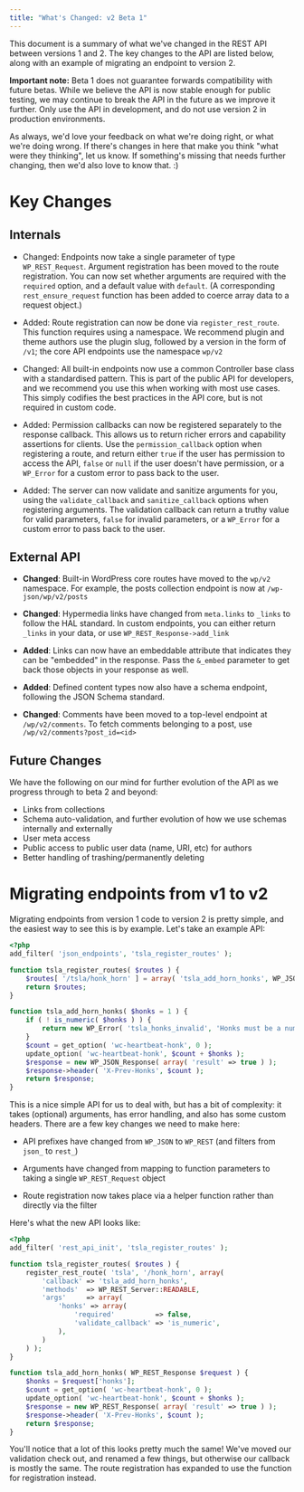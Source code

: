 ```yaml
---
title: "What's Changed: v2 Beta 1"
---
```


This document is a summary of what we've changed in the REST API between
versions 1 and 2. The key changes to the API are listed below, along with an
example of migrating an endpoint to version 2.

**Important note:** Beta 1 does not guarantee forwards compatibility with
future betas. While we believe the API is now stable enough for public
testing, we may continue to break the API in the future as we improve it
further. Only use the API in development, and do not use version 2 in
production environments.

As always, we'd love your feedback on what we're doing right, or what we're
doing wrong. If there's changes in here that make you think "what were they
thinking", let us know. If something's missing that needs further changing,
then we'd also love to know that. :)

# Key Changes

## Internals

* Changed: Endpoints now take a single parameter of type `WP_REST_Request`.
  Argument registration has been moved to the route registration. You can now
  set whether arguments are required with the `required` option, and a default
  value with `default`. (A corresponding `rest_ensure_request` function has
  been added to coerce array data to a request object.)

* Added: Route registration can now be done via `register_rest_route`. This
  function requires using a namespace. We recommend plugin and theme authors
  use the plugin slug, followed by a version in the form of `/v1`; the core
  API endpoints use the namespace `wp/v2`

* Changed:  All built-in endpoints now use a common Controller base class with
  a standardised pattern. This is part of the public API for developers, and
  we recommend you use this when working with most use cases. This simply
  codifies the best practices in the API core, but is not required in
  custom code.

* Added: Permission callbacks can now be registered separately to the response
  callback. This allows us to return richer errors and capability assertions
  for clients. Use the `permission_callback` option when registering a route,
  and return either `true` if the user has permission to access the API,
  `false` or `null` if the user doesn't have permission, or a `WP_Error` for a
  custom error to pass back to the user.

* Added: The server can now validate and sanitize arguments for you, using the
  `validate_callback` and `sanitize_callback` options when registering
  arguments. The validation callback can return a truthy value for valid
  parameters, `false` for invalid parameters, or a `WP_Error` for a custom
  error to pass back to the user.


## External API

* **Changed**: Built-in WordPress core routes have moved to the `wp/v2`
  namespace. For example, the posts collection endpoint is now at
  `/wp-json/wp/v2/posts`

* **Changed**: Hypermedia links have changed from `meta.links` to 
  `_links` to follow the HAL standard. In custom endpoints, you can either
  return `_links` in your data, or use `WP_REST_Response->add_link`

* **Added**: Links can now have an embeddable attribute that indicates they
  can be "embedded" in the response. Pass the `&_embed` parameter to get
  back those objects in your response as well.

* **Added**: Defined content types now also have a schema endpoint, following
  the JSON Schema standard.

* **Changed**: Comments have been moved to a top-level endpoint at
  `/wp/v2/comments`. To fetch comments belonging to a post, use
  `/wp/v2/comments?post_id=<id>`


## Future Changes

We have the following on our mind for further evolution of the API as we progress through to beta 2 and beyond:

* Links from collections
* Schema auto-validation, and further evolution of how we use schemas internally and externally
* User meta access
* Public access to public user data (name, URI, etc) for authors
* Better handling of trashing/permanently deleting


# Migrating endpoints from v1 to v2

Migrating endpoints from version 1 code to version 2 is pretty simple, and the
easiest way to see this is by example. Let's take an example API:

```php
<?php
add_filter( 'json_endpoints', 'tsla_register_routes' );

function tsla_register_routes( $routes ) {
    $routes[ '/tsla/honk_horn' ] = array( 'tsla_add_horn_honks', WP_JSON_Server::READABLE );
    return $routes;
}

function tsla_add_horn_honks( $honks = 1 ) {
    if ( ! is_numeric( $honks ) ) {
        return new WP_Error( 'tsla_honks_invalid', 'Honks must be a number', array( 'status' => 400 ) );
    }
    $count = get_option( 'wc-heartbeat-honk', 0 );
    update_option( 'wc-heartbeat-honk', $count + $honks );
    $response = new WP_JSON_Response( array( 'result' => true ) );
    $response->header( 'X-Prev-Honks', $count );
    return $response;
}
```

This is a nice simple API for us to deal with, but has a bit of complexity: it
takes (optional) arguments, has error handling, and also has some custom
headers. There are a few key changes we need to make here:

* API prefixes have changed from `WP_JSON` to `WP_REST` (and filters from
  `json_` to `rest_`)

* Arguments have changed from mapping to function parameters to taking a
  single `WP_REST_Request` object

* Route registration now takes place via a helper function rather than directly
  via the filter

Here's what the new API looks like:

```php
<?php
add_filter( 'rest_api_init', 'tsla_register_routes' );

function tsla_register_routes( $routes ) {
    register_rest_route( 'tsla', '/honk_horn', array(
        'callback' => 'tsla_add_horn_honks',
        'methods'  => WP_REST_Server::READABLE,
        'args'     => array(
            'honks' => array(
                'required'          => false,
                'validate_callback' => 'is_numeric',
            ),
        )
    ) );
}

function tsla_add_horn_honks( WP_REST_Response $request ) {
    $honks = $request['honks'];
    $count = get_option( 'wc-heartbeat-honk', 0 );
    update_option( 'wc-heartbeat-honk', $count + $honks );
    $response = new WP_REST_Response( array( 'result' => true ) );
    $response->header( 'X-Prev-Honks', $count );
    return $response;
}
```

You'll notice that a lot of this looks pretty much the same! We've moved our
validation check out, and renamed a few things, but otherwise our callback is
mostly the same. The route registration has expanded to use the function for
registration instead.
